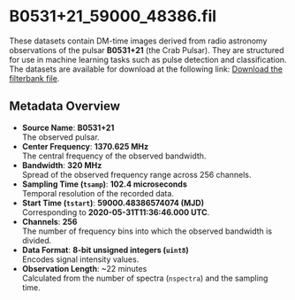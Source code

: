 # B0531+21_59000_48386.fil

These datasets contain DM-time images derived from radio astronomy observations of the pulsar **B0531+21** (the Crab Pulsar). They are structured for use in machine learning tasks such as pulse detection and classification. The datasets are available for download at the following link: [Download the filterbank file](https://keeper.mpdl.mpg.de/f/e7a0cad180364ae688dc/).

## Metadata Overview

- **Source Name**: **B0531+21**  
  The observed pulsar.
- **Center Frequency**: **1370.625 MHz**  
  The central frequency of the observed bandwidth.
- **Bandwidth**: **320 MHz**  
  Spread of the observed frequency range across 256 channels.
- **Sampling Time (`tsamp`)**: **102.4 microseconds**  
  Temporal resolution of the recorded data.
- **Start Time (`tstart`)**: **59000.48386574074 (MJD)**  
  Corresponding to **2020-05-31T11:36:46.000 UTC**.
- **Channels**: **256**  
  The number of frequency bins into which the observed bandwidth is divided.
- **Data Format**: **8-bit unsigned integers (`uint8`)**  
  Encodes signal intensity values.
- **Observation Length**: ~22 minutes  
  Calculated from the number of spectra (`nspectra`) and the sampling time.

